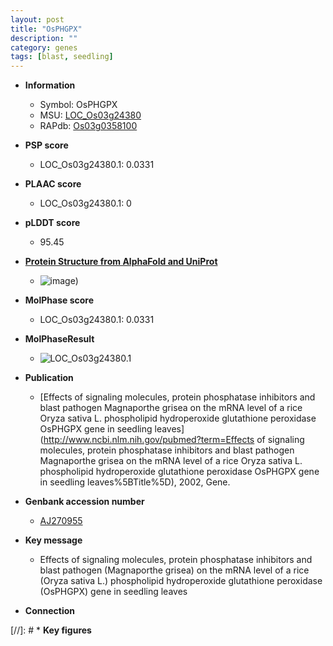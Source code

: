 ```yaml
---
layout: post
title: "OsPHGPX"
description: ""
category: genes
tags: [blast, seedling]
---
```


* **Information**  
    + Symbol: OsPHGPX  
    + MSU: [LOC_Os03g24380](http://rice.plantbiology.msu.edu/cgi-bin/ORF_infopage.cgi?orf=LOC_Os03g24380)  
    + RAPdb: [Os03g0358100](http://rapdb.dna.affrc.go.jp/viewer/gbrowse_details/irgsp1?name=Os03g0358100)  

* **PSP score**  
    + LOC_Os03g24380.1: 0.0331 

* **PLAAC score**  
    + LOC_Os03g24380.1: 0 

* **pLDDT score**
    + 95.45

* **[Protein Structure from AlphaFold and UniProt](https://www.uniprot.org/uniprotkb/Q10L56/entry#structure)**
    + ![image](https://ricepsp.github.io/images/Q1/AF-Q10L56-F1.png))

* **MolPhase score**
    + LOC_Os03g24380.1: 0.0331

* **MolPhaseResult**
    + ![LOC_Os03g24380.1](https://ricepsp.github.io/pictures/LOC_Os03g/LOC_Os03g24380.1.png)

* **Publication**  
    + [Effects of signaling molecules, protein phosphatase inhibitors and blast pathogen Magnaporthe grisea on the mRNA level of a rice Oryza sativa L. phospholipid hydroperoxide glutathione peroxidase OsPHGPX gene in seedling leaves](http://www.ncbi.nlm.nih.gov/pubmed?term=Effects of signaling molecules, protein phosphatase inhibitors and blast pathogen Magnaporthe grisea on the mRNA level of a rice Oryza sativa L. phospholipid hydroperoxide glutathione peroxidase OsPHGPX gene in seedling leaves%5BTitle%5D), 2002, Gene.

* **Genbank accession number**  
    + [AJ270955](http://www.ncbi.nlm.nih.gov/nuccore/AJ270955)

* **Key message**  
    + Effects of signaling molecules, protein phosphatase inhibitors and blast pathogen (Magnaporthe grisea) on the mRNA level of a rice (Oryza sativa L.) phospholipid hydroperoxide glutathione peroxidase (OsPHGPX) gene in seedling leaves

* **Connection**  

[//]: # * **Key figures**  


